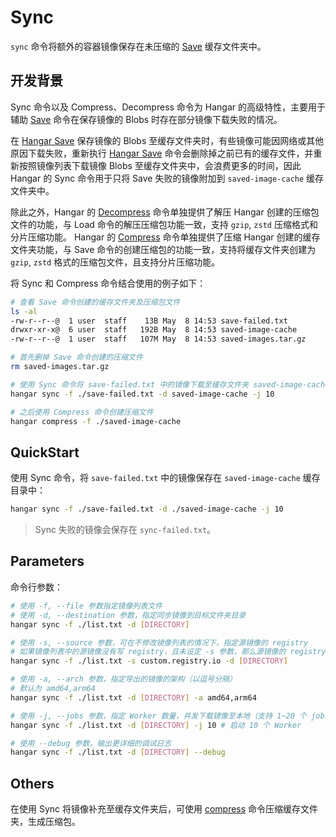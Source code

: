 # Sync

`sync` 命令将额外的容器镜像保存在未压缩的 [Save](./save.md) 缓存文件夹中。

## 开发背景

Sync 命令以及 Compress、Decompress 命令为 Hangar 的高级特性，主要用于辅助 [Save](./save.md) 命令在保存镜像的 Blobs 时存在部分镜像下载失败的情况。

在 [Hangar Save](./save.md) 保存镜像的 Blobs 至缓存文件夹时，有些镜像可能因网络或其他原因下载失败，重新执行 [Hangar Save](./save.md) 命令会删除掉之前已有的缓存文件，并重新按照镜像列表下载镜像 Blobs 至缓存文件夹中，会浪费更多的时间，因此 Hangar 的 Sync 命令用于只将 Save 失败的镜像附加到 `saved-image-cache` 缓存文件夹中。

除此之外，Hangar 的 [Decompress](./decompress.md) 命令单独提供了解压 Hangar 创建的压缩包文件的功能，与 Load 命令的解压压缩包功能一致，支持 `gzip`, `zstd` 压缩格式和分片压缩功能。 Hangar 的 [Compress](./compress.md) 命令单独提供了压缩 Hangar 创建的缓存文件夹功能，与 Save 命令的创建压缩包的功能一致，支持将缓存文件夹创建为 `gzip`, `zstd` 格式的压缩包文件，且支持分片压缩功能。

将 Sync 和 Compress 命令结合使用的例子如下：

```sh
# 查看 Save 命令创建的缓存文件夹及压缩包文件
ls -al
-rw-r--r--@  1 user  staff    13B May  8 14:53 save-failed.txt
drwxr-xr-x@  6 user  staff   192B May  8 14:53 saved-image-cache
-rw-r--r--@  1 user  staff   107M May  8 14:53 saved-images.tar.gz

# 首先删掉 Save 命令创建的压缩文件
rm saved-images.tar.gz

# 使用 Sync 命令将 save-failed.txt 中的镜像下载至缓存文件夹 saved-image-cache
hangar sync -f ./save-failed.txt -d saved-image-cache -j 10

# 之后使用 Compress 命令创建压缩文件
hangar compress -f ./saved-image-cache
```

## QuickStart

使用 Sync 命令，将 `save-failed.txt` 中的镜像保存在 `saved-image-cache` 缓存目录中：

```sh
hangar sync -f ./save-failed.txt -d ./saved-image-cache -j 10
```

> Sync 失败的镜像会保存在 `sync-failed.txt`。

## Parameters

命令行参数：

```sh
# 使用 -f, --file 参数指定镜像列表文件
# 使用 -d, --destination 参数，指定同步镜像到目标文件夹目录
hangar sync -f ./list.txt -d [DIRECTORY]

# 使用 -s, --source 参数，可在不修改镜像列表的情况下，指定源镜像的 registry
# 如果镜像列表中的源镜像没有写 registry，且未设定 -s 参数，那么源镜像的 registry 会被设定为默认的 docker.io
hangar sync -f ./list.txt -s custom.registry.io -d [DIRECTORY]

# 使用 -a, --arch 参数，指定导出的镜像的架构（以逗号分隔）
# 默认为 amd64,arm64
hangar sync -f ./list.txt -d [DIRECTORY] -a amd64,arm64

# 使用 -j, --jobs 参数，指定 Worker 数量，并发下载镜像至本地（支持 1~20 个 jobs）
hangar sync -f ./list.txt -d [DIRECTORY] -j 10 # 启动 10 个 Worker

# 使用 --debug 参数，输出更详细的调试日志
hangar sync -f ./list.txt -d [DIRECTORY] --debug
```

## Others

在使用 Sync 将镜像补充至缓存文件夹后，可使用 [compress](./compress.md) 命令压缩缓存文件夹，生成压缩包。
